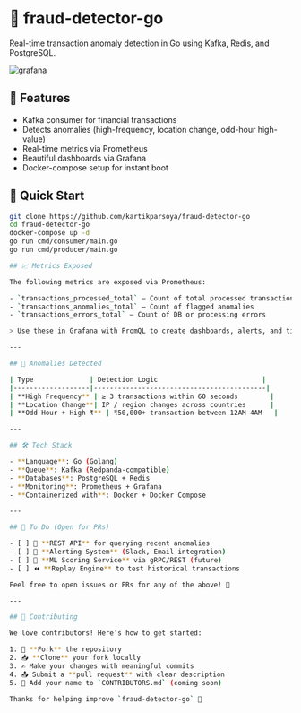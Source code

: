 # 💸 fraud-detector-go

Real-time transaction anomaly detection in Go using Kafka, Redis, and PostgreSQL.

![grafana](docs/demo.gif)

## 🔧 Features

- Kafka consumer for financial transactions
- Detects anomalies (high-frequency, location change, odd-hour high-value)
- Real-time metrics via Prometheus
- Beautiful dashboards via Grafana
- Docker-compose setup for instant boot

## 🚀 Quick Start

```bash
git clone https://github.com/kartikparsoya/fraud-detector-go
cd fraud-detector-go
docker-compose up -d
go run cmd/consumer/main.go
go run cmd/producer/main.go

## 📈 Metrics Exposed

The following metrics are exposed via Prometheus:

- `transactions_processed_total` — Count of total processed transactions
- `transactions_anomalies_total` — Count of flagged anomalies
- `transactions_errors_total` — Count of DB or processing errors

> Use these in Grafana with PromQL to create dashboards, alerts, and time-series graphs.

---

## 🧠 Anomalies Detected

| Type              | Detection Logic                          |
|-------------------|-------------------------------------------|
| **High Frequency** | ≥ 3 transactions within 60 seconds        |
| **Location Change**| IP / region changes across countries      |
| **Odd Hour + High ₹** | ₹50,000+ transaction between 12AM–4AM   |

---

## 🛠 Tech Stack

- **Language**: Go (Golang)
- **Queue**: Kafka (Redpanda-compatible)
- **Databases**: PostgreSQL + Redis
- **Monitoring**: Prometheus + Grafana
- **Containerized with**: Docker + Docker Compose

---

## 🧪 To Do (Open for PRs)

- [ ] 🔄 **REST API** for querying recent anomalies
- [ ] 🔔 **Alerting System** (Slack, Email integration)
- [ ] 🧠 **ML Scoring Service** via gRPC/REST (future)
- [ ] ⏪ **Replay Engine** to test historical transactions

Feel free to open issues or PRs for any of the above! 🙌

---

## 🤝 Contributing

We love contributors! Here’s how to get started:

1. 🍴 **Fork** the repository
2. 📥 **Clone** your fork locally
3. ✍️ Make your changes with meaningful commits
4. 📤 Submit a **pull request** with clear description
5. 🧪 Add your name to `CONTRIBUTORS.md` (coming soon)

Thanks for helping improve `fraud-detector-go` 💛
